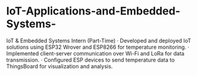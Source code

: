 # IoT-Applications-and-Embedded-Systems-
IoT &amp; Embedded Systems Intern (Part-Time)  · Developed and deployed IoT solutions using ESP32 Wrover and ESP8266 for temperature monitoring.  · Implemented client-server communication over Wi-Fi and LoRa for data transmission.  · Configured ESP devices to send temperature data to ThingsBoard for visualization and analysis.
